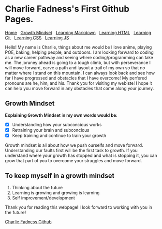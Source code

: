 
# Charlie Fadness's First Github Pages.

[Home](https://fadnesscharlie.github.io/Reading-notes1000/) &nbsp;
[Growth Mindset](https://fadnesscharlie.github.io/Reading-notes1000/growth_mindset) &nbsp;
[Learning Markdown](https://fadnesscharlie.github.io/Reading-notes1000/learning_markdown) &nbsp;
[Learning HTML](https://fadnesscharlie.github.io/Reading-notes1000/learning_html) &nbsp;
[Learning Git](https://fadnesscharlie.github.io/Reading-notes1000/learning_git) &nbsp;
[Learning CSS](https://fadnesscharlie.github.io/Reading-notes1000/learning_css) &nbsp;
[Learning JS](https://fadnesscharlie.github.io/Reading-notes1000/learning_js)

Hello! My name is Charlie, things about me would be I love anime, playing POE, baking, helping people, and outdoors. I am looking forward to coding as a new career pathway and seeing where coding/programming can take me. The joruney ahead is going to a tough climb, but with perseverance I will move forward, carve a path and layout a trail of my own so that no matter where I stand on this mountain. I can always look back and see how far I have progressed and obstacles that I have overcome! My perfered pronouns are he, him, and his. Thank you for visiting my webiste! I hope it can help you move forward in any obstacles that come along your journey.

## Growth Mindset

**Explaining Growth Mindset in my own words would be:**

- [x] Understanding how your subconcious works
- [x] Retraining your brain and subconcious
- [x] Keep training and continue to train your growth

Growth mindset is all about how we push ourselfs and move forward. Understanding our faults first will be the first task to growth. If you understand where your growth has stopped and what is stopping it, you can grow that part of you to overcome your struggles and move forward.

## To keep myself in a growth mindset

1. Thinking about the future
2. Learning is growing and growing is learning
3. Self improvement/development

Thank you for reading this webpage! I look forward to working with you in the future!


[Charlie Fadness Github](https://fadnesscharlie.github.io/Reading-notes/)